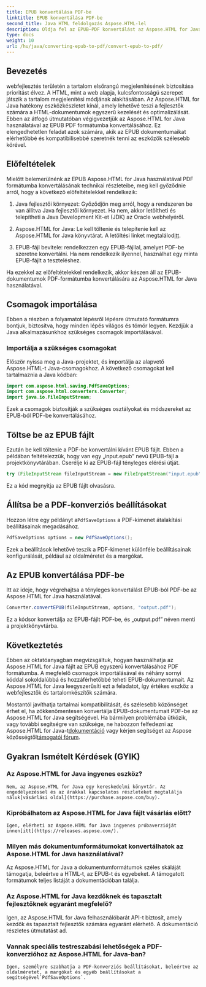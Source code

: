 ```yaml
---
title: EPUB konvertálása PDF-be
linktitle: EPUB konvertálása PDF-be
second_title: Java HTML feldolgozás Aspose.HTML-lel
description: Oldja fel az EPUB–PDF konvertálást az Aspose.HTML for Java segítségével, a hatékony Java könyvtárral. Hozzon létre könnyen hozzáférhető tartalmat.
type: docs
weight: 10
url: /hu/java/converting-epub-to-pdf/convert-epub-to-pdf/
---
```

## Bevezetés

webfejlesztés területén a tartalom elsőrangú megjelenítésének biztosítása prioritást élvez. A HTML, mint a web alapja, kulcsfontosságú szerepet játszik a tartalom megjelenítési módjának alakításában. Az Aspose.HTML for Java hatékony eszközkészletet kínál, amely lehetővé teszi a fejlesztők számára a HTML-dokumentumok egyszerű kezelését és optimalizálását. Ebben az átfogó útmutatóban végigvezetjük az Aspose.HTML for Java használatával az EPUB PDF formátumba konvertálásához. Ez elengedhetetlen feladat azok számára, akik az EPUB dokumentumaikat elérhetőbbé és kompatibilisebbé szeretnék tenni az eszközök szélesebb körével.

## Előfeltételek

Mielőtt belemerülnénk az EPUB Aspose.HTML for Java használatával PDF formátumba konvertálásának technikai részleteibe, meg kell győződnie arról, hogy a következő előfeltételekkel rendelkezik:

1. Java fejlesztői környezet: Győződjön meg arról, hogy a rendszeren be van állítva Java fejlesztői környezet. Ha nem, akkor letöltheti és telepítheti a Java Development Kit-et (JDK) az Oracle webhelyéről.

2. Aspose.HTML for Java: Le kell töltenie és telepítenie kell az Aspose.HTML for Java könyvtárat. A letöltési linket megtalálod[itt](https://releases.aspose.com/html/java/).

3. EPUB-fájl bevitele: rendelkezzen egy EPUB-fájllal, amelyet PDF-be szeretne konvertálni. Ha nem rendelkezik ilyennel, használhat egy minta EPUB-fájlt a teszteléshez.

Ha ezekkel az előfeltételekkel rendelkezik, akkor készen áll az EPUB-dokumentumok PDF-formátumba konvertálására az Aspose.HTML for Java használatával.

## Csomagok importálása

Ebben a részben a folyamatot lépésről lépésre útmutató formátumra bontjuk, biztosítva, hogy minden lépés világos és tömör legyen. Kezdjük a Java alkalmazásunkhoz szükséges csomagok importálásával.

### Importálja a szükséges csomagokat

Először nyissa meg a Java-projektet, és importálja az alapvető Aspose.HTML-t Java-csomagokhoz. A következő csomagokat kell tartalmaznia a Java kódban:

```java
import com.aspose.html.saving.PdfSaveOptions;
import com.aspose.html.converters.Converter;
import java.io.FileInputStream;
```

Ezek a csomagok biztosítják a szükséges osztályokat és módszereket az EPUB-ból PDF-be konvertálásához.

## Töltse be az EPUB fájlt

Ezután be kell töltenie a PDF-be konvertálni kívánt EPUB fájlt. Ebben a példában feltételezzük, hogy van egy „input.epub” nevű EPUB-fájl a projektkönyvtárában. Cserélje ki az EPUB-fájl tényleges elérési útját.

```java
try (FileInputStream fileInputStream = new FileInputStream("input.epub")) {
```

Ez a kód megnyitja az EPUB fájlt olvasásra.

## Állítsa be a PDF-konverziós beállításokat

 Hozzon létre egy példányt a`PdfSaveOptions` a PDF-kimenet átalakítási beállításainak megadásához.

```java
PdfSaveOptions options = new PdfSaveOptions();
```

Ezek a beállítások lehetővé teszik a PDF-kimenet különféle beállításainak konfigurálását, például az oldalméretet és a margókat.

## Az EPUB konvertálása PDF-be

Itt az ideje, hogy végrehajtsa a tényleges konvertálást EPUB-ból PDF-be az Aspose.HTML for Java használatával.

```java
Converter.convertEPUB(fileInputStream, options, "output.pdf");
```

Ez a kódsor konvertálja az EPUB-fájlt PDF-be, és „output.pdf” néven menti a projektkönyvtárba.

## Következtetés

Ebben az oktatóanyagban megvizsgáltuk, hogyan használhatja az Aspose.HTML for Java fájlt az EPUB egyszerű konvertálásához PDF formátumba. A megfelelő csomagok importálásával és néhány sornyi kóddal sokoldalúbbá és hozzáférhetőbbé teheti EPUB-dokumentumait. Az Aspose.HTML for Java leegyszerűsíti ezt a feladatot, így értékes eszköz a webfejlesztők és tartalomkészítők számára.

 Mostantól javíthatja tartalmai kompatibilitását, és szélesebb közönséget érhet el, ha zökkenőmentesen konvertálja EPUB-dokumentumait PDF-be az Aspose.HTML for Java segítségével. Ha bármilyen problémába ütközik, vagy további segítségre van szüksége, ne habozzon felfedezni az Aspose.HTML for Java-t[dokumentáció](https://reference.aspose.com/html/java/) vagy kérjen segítséget az Aspose közösségtől[támogatói fórum](https://forum.aspose.com/).

## Gyakran Ismételt Kérdések (GYIK)

### Az Aspose.HTML for Java ingyenes eszköz?
    Nem, az Aspose.HTML for Java egy kereskedelmi könyvtár. Az engedélyezéssel és az árakkal kapcsolatos részleteket megtalálja náluk[vásárlási oldal](https://purchase.aspose.com/buy).

### Kipróbálhatom az Aspose.HTML for Java fájlt vásárlás előtt?
    Igen, elérheti az Aspose.HTML for Java ingyenes próbaverzióját innen[itt](https://releases.aspose.com/).

### Milyen más dokumentumformátumokat konvertálhatok az Aspose.HTML for Java használatával?
   Az Aspose.HTML for Java a dokumentumformátumok széles skáláját támogatja, beleértve a HTML-t, az EPUB-t és egyebeket. A támogatott formátumok teljes listáját a dokumentációban találja.

### Az Aspose.HTML for Java kezdőknek és tapasztalt fejlesztőknek egyaránt megfelelő?
   Igen, az Aspose.HTML for Java felhasználóbarát API-t biztosít, amely kezdők és tapasztalt fejlesztők számára egyaránt elérhető. A dokumentáció részletes útmutatást ad.

### Vannak speciális testreszabási lehetőségek a PDF-konverzióhoz az Aspose.HTML for Java-ban?
    Igen, személyre szabhatja a PDF-konverziós beállításokat, beleértve az oldalméretet, a margókat és egyéb beállításokat a segítségével`PdfSaveOptions`.
